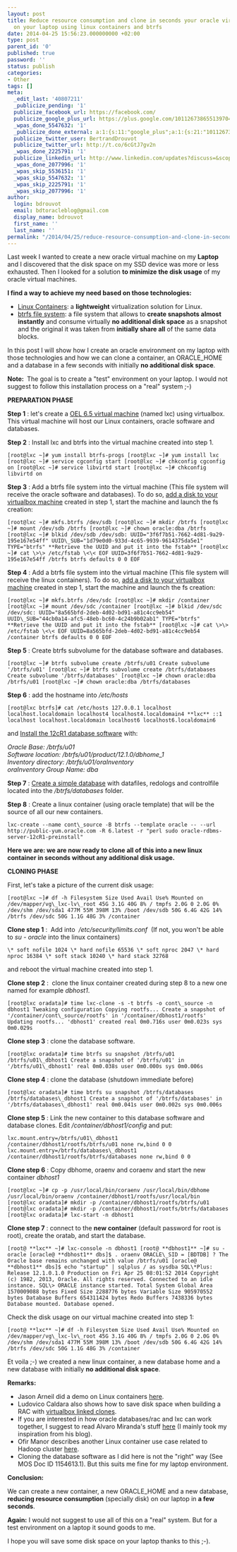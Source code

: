 ```yaml
---
layout: post
title: Reduce resource consumption and clone in seconds your oracle virtual environment
  on your laptop using linux containers and btrfs
date: 2014-04-25 15:56:23.000000000 +02:00
type: post
parent_id: '0'
published: true
password: ''
status: publish
categories:
- Other
tags: []
meta:
  _edit_last: '40807211'
  _publicize_pending: '1'
  publicize_facebook_url: https://facebook.com/
  publicize_google_plus_url: https://plus.google.com/101126738655139704850/posts/cP2nmASG9Eg
  _wpas_done_5547632: '1'
  _publicize_done_external: a:1:{s:11:"google_plus";a:1:{s:21:"101126738655139704850";b:1;}}
  publicize_twitter_user: BertrandDrouvot
  publicize_twitter_url: http://t.co/6cGtJ7gv2n
  _wpas_done_2225791: '1'
  publicize_linkedin_url: http://www.linkedin.com/updates?discuss=&scope=16310177&stype=M&topic=5865473208408379393&type=U&a=t67o
  _wpas_done_2077996: '1'
  _wpas_skip_5536151: '1'
  _wpas_skip_5547632: '1'
  _wpas_skip_2225791: '1'
  _wpas_skip_2077996: '1'
author:
  login: bdrouvot
  email: bdtoracleblog@gmail.com
  display_name: bdrouvot
  first_name: ''
  last_name: ''
permalink: "/2014/04/25/reduce-resource-consumption-and-clone-in-seconds-your-oracle-virtual-environment-on-your-laptop-using-linux-containers-and-btrfs/"
---
```

Last week I wanted to create a new oracle virtual machine on my **Laptop** and I discovered that the disk space on my SSD device was more or less exhausted. Then I looked for a solution **to minimize the disk usage** of my oracle virtual machines.

**I find a way to achieve my need based on those technologies:**

- [Linux Containers](http://linuxcontainers.org/): a **lightweight** virtualization solution for Linux.
- [btrfs file system](http://www.oracle.com/technetwork/articles/servers-storage-admin/gettingstarted-btrfs-1695246.html): a file system that allows to **create snapshots almost instantly** and consume virtually **no additional disk space** as a snapshot and the original it was taken from **initially share all** of the same data blocks.

In this post I will show how I create an oracle environment on my laptop with those technologies and how we can clone a container, an ORACLE\_HOME and a database in a few seconds with initially **no additional disk space**.

**Note:&nbsp;** The goal is to create a "test" environment on your laptop. I would not suggest to follow this installation process on a "real"&nbsp;system ;-)

**PREPARATION PHASE**

**Step 1** : let's create a [OEL 6.5 virtual machine](http://bdrouvot.wordpress.com/create-a-simple-oracle-oel-vm-with-virtualbox/ "Create a simple Oracle OEL VM with virtualbox") (named lxc) using virtualbox. This virtual machine will host our Linux containers, oracle software and databases.

**Step 2** : Install lxc and btrfs into the virtual machine created into step 1.

```
[root@lxc ~]# yum install btrfs-progs [root@lxc ~]# yum install lxc [root@lxc ~]# service cgconfig start [root@lxc ~]# chkconfig cgconfig on [root@lxc ~]# service libvirtd start [root@lxc ~]# chkconfig libvirtd on
```

**Step 3** : Add a btrfs file system into the virtual machine (This file system will receive the oracle software and databases). To do so, [add a disk to your virtualbox machine](http://bdrouvot.wordpress.com/add-a-disk-to-your-virtualbox-machine/ "Add a disk to your virtualbox machine") created in step 1, start the machine and launch the fs creation:

```
[root@lxc ~]# mkfs.btrfs /dev/sdb [root@lxc ~]# mkdir /btrfs [root@lxc ~]# mount /dev/sdb /btrfs [root@lxc ~]# chown oracle:dba /btrfs [root@lxc ~]# blkid /dev/sdb /dev/sdb: UUID="3f6f7b51-7662-4d81-9a29-195e167e54ff" UUID\_SUB="1d79e0d0-933d-4c65-9939-9614375da5e1" TYPE="btrfs" **Retrieve the UUID and put it into the fstab** [root@lxc ~]# cat \>\> /etc/fstab \<\< EOF UUID=3f6f7b51-7662-4d81-9a29-195e167e54ff /btrfs btrfs defaults 0 0 EOF
```

**Step 4** : Add a btrfs file system into the virtual machine (This file system will receive the linux containers). To do so, [add a disk to your virtualbox machine](http://bdrouvot.wordpress.com/add-a-disk-to-your-virtualbox-machine/ "Add a disk to your virtualbox machine") created in step 1, start the machine and launch the fs creation:

```
[root@lxc ~]# mkfs.btrfs /dev/sdc [root@lxc ~]# mkdir /container [root@lxc ~]# mount /dev/sdc /container [root@lxc ~]# blkid /dev/sdc /dev/sdc: UUID="8a565bfd-2deb-4d02-bd91-a81c4cc9eb54" UUID\_SUB="44cb0a14-afc5-48eb-bc60-4c24b9b02ab1" TYPE="btrfs" **Retrieve the UUID and put it into the fstab** [root@lxc ~]# cat \>\> /etc/fstab \<\< EOF UUID=8a565bfd-2deb-4d02-bd91-a81c4cc9eb54 /container btrfs defaults 0 0 EOF
```

**Step 5** : Create btrfs subvolume for the database software and databases.

```
[root@lxc ~]# btrfs subvolume create /btrfs/u01 Create subvolume '/btrfs/u01' [root@lxc ~]# btrfs subvolume create /btrfs/databases Create subvolume '/btrfs/databases' [root@lxc ~]# chown oracle:dba /btrfs/u01 [root@lxc ~]# chown oracle:dba /btrfs/databases
```

**Step 6** : add the hostname into _/etc/hosts_

```
[root@lxc btrfs]# cat /etc/hosts 127.0.0.1 localhost localhost.localdomain localhost4 localhost4.localdomain4 **lxc** ::1 localhost localhost.localdomain localhost6 localhost6.localdomain6
```

and [Install the 12cR1 database software](http://bdrouvot.wordpress.com/install-12cr1-database-software/ "Install 12cR1 database software") with:

_Oracle Base: /btrfs/u01_  
 _Software location: /btrfs/u01/product/12.1.0/dbhome\_1_  
_Inventory directory: /btrfs/u01/oraInventory_  
_oraInventory Group Name: dba_

**Step 7** : [Create a simple database](http://bdrouvot.wordpress.com/create-a-simple-test-database-into-a-single-filesystem/ "Create a simple test database into a single filesystem") with datafiles, redologs and controlfile located into the _/btrfs/databases_ folder.

**Step 8** : Create a linux container (using oracle template) that will be the source of all our new containers.

```
lxc-create --name cont\_source -B btrfs --template oracle -- --url http://public-yum.oracle.com -R 6.latest -r "perl sudo oracle-rdbms-server-12cR1-preinstall"
```

**Here we are: we are now ready to clone all of this into a new linux container in seconds without any additional disk usage.**

**CLONING PHASE**

First, let's take a picture of the current disk usage:

```
[root@lxc ~]# df -h Filesystem Size Used Avail Use% Mounted on /dev/mapper/vg\_lxc-lv\_root 45G 3.1G 40G 8% / tmpfs 2.0G 0 2.0G 0% /dev/shm /dev/sda1 477M 55M 398M 13% /boot /dev/sdb 50G 6.4G 42G 14% /btrfs /dev/sdc 50G 1.1G 48G 3% /container
```

**Clone step 1** :&nbsp; Add into &nbsp;_/etc/security/limits.conf_&nbsp; (If not, you won't be able to _su - oracle_ into the linux containers)

```
\* soft nofile 1024 \* hard nofile 65536 \* soft nproc 2047 \* hard nproc 16384 \* soft stack 10240 \* hard stack 32768
```

and reboot the virtual machine created into step 1.

**Clone step 2** :&nbsp; clone the linux container created during step 8 to a new one named for example _dbhost1_.

```
[root@lxc oradata]# time lxc-clone -s -t btrfs -o cont\_source -n dbhost1 Tweaking configuration Copying rootfs... Create a snapshot of '/container/cont\_source/rootfs' in '/container/dbhost1/rootfs' Updating rootfs... 'dbhost1' created real 0m0.716s user 0m0.023s sys 0m0.029s
```

**Clone step 3** : clone the database software.

```
[root@lxc oradata]# time btrfs su snapshot /btrfs/u01 /btrfs/u01\_dbhost1 Create a snapshot of '/btrfs/u01' in '/btrfs/u01\_dbhost1' real 0m0.038s user 0m0.000s sys 0m0.006s
```

**Clone step 4** : clone the database (shutdown immediate before)

```
[root@lxc oradata]# time btrfs su snapshot /btrfs/databases /btrfs/databases\_dbhost1 Create a snapshot of '/btrfs/databases' in '/btrfs/databases\_dbhost1' real 0m0.041s user 0m0.002s sys 0m0.006s
```

**Clone step 5** : Link the new container to this database software and database clones. Edit _/container/dbhost1/config_ and put:

```
lxc.mount.entry=/btrfs/u01\_dbhost1 /container/dbhost1/rootfs/btrfs/u01 none rw,bind 0 0 lxc.mount.entry=/btrfs/databases\_dbhost1 /container/dbhost1/rootfs/btrfs/databases none rw,bind 0 0
```

**Clone step 6** : Copy dbhome, oraenv and coraenv and start the new container _dbhost1_

```
[root@lxc ~]# cp -p /usr/local/bin/coraenv /usr/local/bin/dbhome /usr/local/bin/oraenv /container/dbhost1/rootfs/usr/local/bin [root@lxc oradata]# mkdir -p /container/dbhost1/rootfs/btrfs/u01 [root@lxc oradata]# mkdir -p /container/dbhost1/rootfs/btrfs/databases [root@lxc oradata]# lxc-start -n dbhost1
```

**Clone step 7** : connect to the **new container** (default password for root is root), create the oratab, and start the database.

```
[root@ **lxc** ~]# lxc-console -n dbhost1 [root@ **dbhost1** ~]# su - oracle [oracle@ **dbhost1** dbs]$ . oraenv ORACLE\_SID = [BDTDB] ? The Oracle base remains unchanged with value /btrfs/u01 [oracle@ **dbhost1** dbs]$ echo "startup" | sqlplus / as sysdba SQL\*Plus: Release 12.1.0.1.0 Production on Fri Apr 25 08:01:52 2014 Copyright (c) 1982, 2013, Oracle. All rights reserved. Connected to an idle instance. SQL\> ORACLE instance started. Total System Global Area 1570009088 bytes Fixed Size 2288776 bytes Variable Size 905970552 bytes Database Buffers 654311424 bytes Redo Buffers 7438336 bytes Database mounted. Database opened.
```

Check the disk usage on our virtual machine created into step 1:

```
[root@ **lxc** ~]# df -h Filesystem Size Used Avail Use% Mounted on /dev/mapper/vg\_lxc-lv\_root 45G 3.1G 40G 8% / tmpfs 2.0G 0 2.0G 0% /dev/shm /dev/sda1 477M 55M 398M 13% /boot /dev/sdb 50G 6.4G 42G 14% /btrfs /dev/sdc 50G 1.1G 48G 3% /container
```

Et voila ;-) we created a new linux container, a new database home and a new database with initially **no additional disk space**.

**Remarks:**

- Jason Arneil did a demo on Linux containers [here](http://blog.e-dba.com/blog/2014/01/06/linux-containers-demo/).
- Ludovico Caldara also shows how to save disk space when building a RAC with [virtualbox linked clones](http://www.ludovicocaldara.net/dba/multinode-rac12c-virtualbox-cloning/).
- If you are interested in how oracle databases/rac and lxc can work together, I suggest to read Alvaro Miranda's stuff [here](http://kikitux.net/) (I mainly took my inspiration from his blog).
- Ofir Manor describes another Linux container&nbsp;use case related to Hadoop cluster&nbsp;[here](http://ofirm.wordpress.com/2014/01/05/creating-a-virtualized-fully-distributed-hadoop-cluster-using-linux-containers/).
- Cloning the database software as I did here is not the "right" way (See MOS Doc ID 1154613.1). But this suits me fine for my laptop environment.

**Conclusion:**

We can create a new container, a new ORACLE\_HOME and a new database, **reducing resource consumption** (specially disk) on our laptop in **a few seconds**.

**Again:** I would not suggest to use all of this on a "real"&nbsp;system. But for a test environment on a laptop it sound goods to me.

I hope you will save some disk space on&nbsp;your laptop thanks to this ;-).

